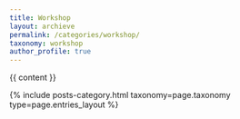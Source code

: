 ```yaml
---
title: Workshop
layout: archieve
permalink: /categories/workshop/
taxonomy: workshop
author_profile: true
---
```


{{ content }}

<div class="entries-{{ page.entries_layout | default: 'list' }}">
  {% include posts-category.html taxonomy=page.taxonomy type=page.entries_layout %}
</div>